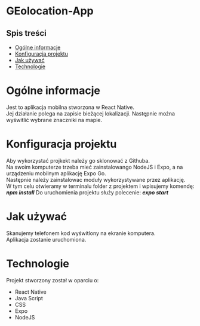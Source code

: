# GEolocation-App

## Spis treści
* [Ogólne informacje](#ogólne-informacje)
* [Konfiguracja projektu](#konfiguracja-projektu)
* [Jak używać](#jak-używać)
* [Technologie](#technologie)

# Ogólne informacje
Jest to aplikacja mobilna stworzona w React Native. <br>
Jej działanie polega na zapisie bieżącej lokalizacji.
Następnie można wyświtlić wybrane znaczniki na mapie.

# Konfiguracja projektu
Aby wykorzystać projkekt należy go sklonować z Githuba. <br>
Na swoim komputerze trzeba mieć zainstalowango NodeJS i Expo, a na urządzeniu mobilnym aplikację Expo Go. <br>
Następnie należy zainstalowac moduły wykorzystywane przez aplikację. <br>
W tym celu otwieramy w terminalu folder z projektem i wpisujemy komendę:<br>
**_npm install_**
Do uruchomienia projektu służy polecenie:
**_expo start_**

# Jak używać
Skanujemy telefonem kod wyświtlony na ekranie komputera.<br>
Aplikacja zostanie uruchomiona.

# Technologie
Projekt stworzony został w oparciu o:
- React Native
- Java Script
- CSS
- Expo
- NodeJS
